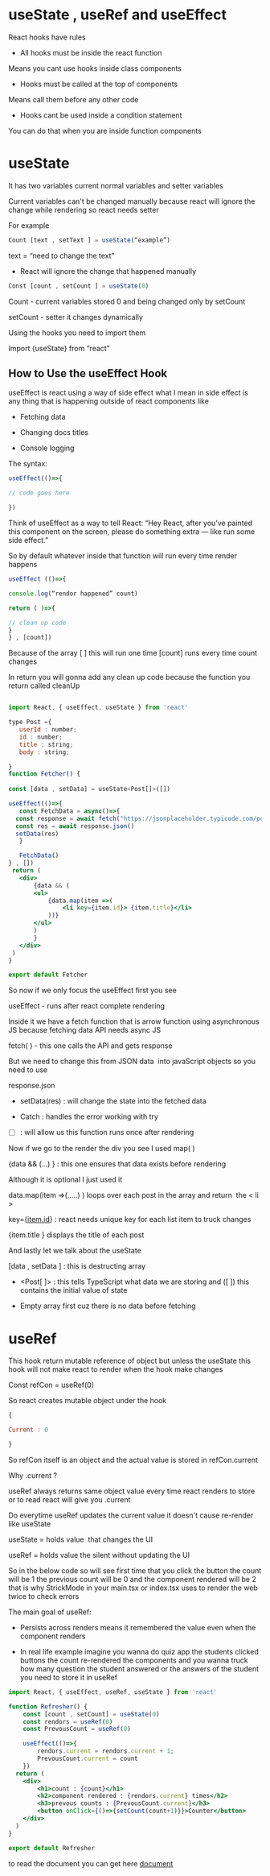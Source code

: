 # useState , useRef and useEffect

  

React hooks have rules 

-   All hooks must be inside the react function
    

Means you cant use hooks inside class components 

-   Hooks must be called at the top of components 
    

Means call them before any other code 

-   Hooks cant be used inside a condition statement
    

You can do that when you are inside function components 

  

# useState

  

It has two variables current normal variables and setter variables

Current variables can't be changed manually because react will ignore the change while rendering so react needs setter

For example 
``` jsx
Count [text , setText ] = useState(“example”)
```
text = “need to change the text”

-   React will ignore the change that happened manually
    
```jsx
Const [count , setCount ] = useState(0)
```
Count - current variables stored 0 and being changed only by setCount

setCount - setter it changes dynamically 

  
  

Using the hooks you need to import them 

Import {useState} from “react”

## How to Use the useEffect Hook

useEffect is react using a way of side effect what I mean in side effect is any thing that is happening outside of react components like 

-   Fetching data
    
-   Changing docs titles 
    
-   Console logging 
    

The syntax:
```jsx
useEffect(()=>{

// code goes here

})
```
  

Think of useEffect as a way to tell React: “Hey React, after you’ve painted this component on the screen, please do something extra — like run some side effect.”

  

So by default whatever inside that function will run every time render happens 
```jsx
useEffect (()=>{

console.log(“rendor happened” count)

return ( )=>{

// clean up code
}
} , [count])
```

Because of the array [ ] this will run one time [count] runs every time count changes 

In return you will gonna add any clean up code because the function you return called cleanUp

 ```jsx 

import React, { useEffect, useState } from 'react'

type Post ={
    userId : number;
    id : number;
    title : string;
    body : string;

}
function Fetcher() {
   
const [data , setData] = useState<Post[]>([])

useEffect(()=>{
    const FetchData = async()=>{
   const response = await fetch("https://jsonplaceholder.typicode.com/posts")
   const res = await response.json()
   setData(res)
    }

    FetchData()
} , [])
  return (
    <div>
        {data && (
        <ul>
            {data.map(item =>(
                <li key={item.id}> {item.title}</li>
            ))}
        </ul>
        )
        }
    </div>
  )
}

export default Fetcher
```
  

So now if we only focus the useEffect first you see 

useEffect - runs after react complete rendering 

Inside it we have a fetch function that is arrow function using asynchronous JS because fetching data API needs async JS

fetch( ) - this one calls the API and gets response 

But we need to change this from JSON data  into javaScript objects so you need to use 

response.json 

-   setData(res) : will change the state into the fetched data
    
-   Catch : handles the error working with try
    
-   [ ] : will allow us this function runs once after rendering
    

  

Now if we go to the render the div you see I used map( )

{data && (...) } : this one ensures that data exists before rendering 

Although it is optional I just used it 

data.map(item =>(.....) ) loops over each post in the array and return  the < li >

key={[item.id](http://item.id)} : react needs unique key for each list item to truck changes 

{item.title } displays the title of each post 

  

And lastly let we talk about the useState 

[data , setData ] : this is destructing array  

-   <Post[ ]> : this tells TypeScript what data we are storing and ([ ]) this contains the initial value of state 
    
-   Empty array first cuz there is no data before fetching 
    

# useRef

This hook return mutable reference of object but unless the useState this hook will not make react to render when the hook make changes 

Const refCon = useRef(0)

  

So react creates mutable object under the hook 
```jsx
{

Current : 0

}
```
So refCon itself is an object and the actual value is stored in refCon.current 

  

Why .current ?

useRef always returns same object value every time react renders to store or to read react will give you .current 

  

Do everytime useRef updates the current value it doesn't cause re-render like useState

useState = holds value  that changes the UI

useRef = holds value the silent without updating the UI 

  

So in the below code so will see first time that you click the button the count will be 1 the previous count will be 0 and the component rendered will be 2 that is why StrickMode in your main.tsx or index.tsx uses to render the web twice to check errors  

  

The main goal of useRef:

-   Persists across renders means it remembered the value even when the component renders 
    
-   In real life example imagine you wanna do quiz app the students clicked buttons the count re-rendered the components and you wanna truck how many question the student answered or the answers of the student you need to store it in useRef
    

  
``` jsx
import React, { useEffect, useRef, useState } from 'react'

function Refresher() {
    const [count , setCount] = useState(0)
    const rendors = useRef(0)
    const PrevousCount = useRef(0)

    useEffect(()=>{
        rendors.current = rendors.current + 1;
        PrevousCount.current = count
    })
  return (
    <div>
        <h1>count : {count}</h1>
        <h2>component rendered : {rendors.current} times</h2>
        <h3>prevous counts : {PrevousCount.current}</h3>
        <button onClick={()=>{setCount(count+1)}}>Counter</button>
    </div>
  )
}

export default Refresher
```

to read the document you can get here [document](https://docs.google.com/document/d/1AvABajiq3z_oPgAkZOs_cf8fXlWaHlZ7rnf98iejfT4/edit?usp=sharing)
